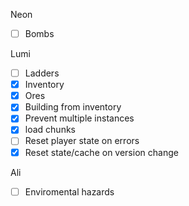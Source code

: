 Neon
 - [ ] Bombs

Lumi
 - [ ] Ladders
 - [X] Inventory
 - [X] Ores
 - [X] Building from inventory
 - [X] Prevent multiple instances
 - [X] load chunks
 - [ ] Reset player state on errors
 - [X] Reset state/cache on version change

Ali
 - [ ] Enviromental hazards